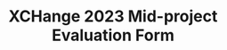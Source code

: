 ---
title: XCHange 2023 Mid-project Evaluation Form
redirect_to: https://forms.gle/FRghjLhdBB6Y1vYm7
redirect_from: 
  - /XChange2023MidprojectEval
  - /xchange2023midprojecteval
---